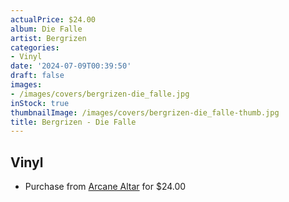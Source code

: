 ```yaml
---
actualPrice: $24.00
album: Die Falle
artist: Bergrizen
categories:
- Vinyl
date: '2024-07-09T00:39:50'
draft: false
images:
- /images/covers/bergrizen-die_falle.jpg
inStock: true
thumbnailImage: /images/covers/bergrizen-die_falle-thumb.jpg
title: Bergrizen - Die Falle
---
```


## Vinyl
* Purchase from [Arcane Altar](https://arcanealtar.bigcartel.com/product/bergrizen-die-falle-12-lp) for $24.00
